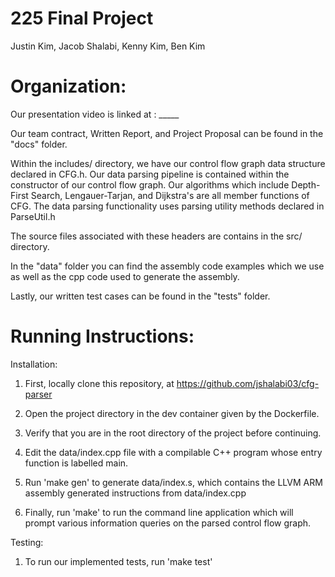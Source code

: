 # 225 Final Project 
Justin Kim, Jacob Shalabi, Kenny Kim, Ben Kim 


# Organization:

Our presentation video is linked at : _____

Our team contract, Written Report, and Project Proposal can be found in the "docs" folder.

Within the includes/ directory, we have our control flow graph data structure declared in CFG.h. 
Our data parsing pipeline is contained within the constructor of our control flow graph.
Our algorithms which include Depth-First Search, Lengauer-Tarjan, and Dijkstra's are all member functions of CFG.
The data parsing functionality uses parsing utility methods declared in ParseUtil.h

The source files associated with these headers are contains in the src/ directory.

In the "data" folder you can find the assembly code examples which we use as well as the cpp code used to generate the assembly.

Lastly, our written test cases can be found in the "tests" folder.


# Running Instructions:

Installation:

1. First, locally clone this repository, at https://github.com/jshalabi03/cfg-parser

2. Open the project directory in the dev container given by the Dockerfile. 

3. Verify that you are in the root directory of the project before continuing.

3. Edit the data/index.cpp file with a compilable C++ program whose entry function is labelled main.

4. Run 'make gen' to generate data/index.s, which contains the LLVM ARM assembly generated instructions from data/index.cpp

5. Finally, run 'make' to run the command line application which will prompt various information queries on the parsed control flow graph.

Testing: 

1. To run our implemented tests, run 'make test'

